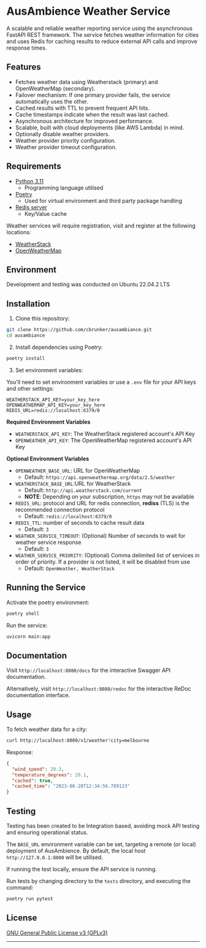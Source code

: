 # AusAmbience Weather Service

A scalable and reliable weather reporting service using the asynchronous FastAPI REST framework. 
The service fetches weather information for cities and uses Redis for caching results to reduce external API calls 
and improve response times.

## Features

- Fetches weather data using Weatherstack (primary) and OpenWeatherMap (secondary).
- Failover mechanism: If one primary provider fails, the service automatically uses the other.
- Cached results with TTL to prevent frequent API hits.
- Cache timestamps indicate when the result was last cached.
- Asynchronous architecture for improved performance.
- Scalable, built with cloud deployments (like AWS Lambda) in mind.
- Optionally disable weather providers.
- Weather provider priority configuration.
- Weather provider timeout configuration.

## Requirements

- [Python 3.11](https://www.python.org/downloads/)
  - Programming language utilised 
- [Poetry](https://python-poetry.org/docs/)
  - Used for virtual environment and third party package handling
- [Redis server](https://redis.io/download/)
  - Key/Value cache

Weather services will require registration, visit and register at the following locations:

* [WeatherStack](https://weatherstack.com/product)
* [OpenWeatherMap](https://openweathermap.org/api)

## Environment

Development and testing was conducted on Ubuntu 22.04.2 LTS

## Installation

1. Clone this repository:

```bash
git clone https://github.com/cbrunker/ausambiance.git
cd ausambiance
```

2. Install dependencies using Poetry:

```bash
poetry install
```

3. Set environment variables:

You'll need to set environment variables or use a `.env` file for your API keys and other settings:

```env
WEATHERSTACK_API_KEY=your_key_here
OPENWEATHERMAP_API_KEY=your_key_here
REDIS_URL=redis://localhost:6379/0
```

**Required Environment Variables**

* `WEATHERSTACK_API_KEY`: The WeatherStack registered account's API Key
* `OPENWEATHER_API_KEY`: The OpenWeatherMap registered account's API Key

**Optional Environment Variables**

* `OPENWEATHER_BASE_URL`: URL for OpenWeatherMap
  * Default: `https://api.openweathermap.org/data/2.5/weather`
* `WEATHERSTACK_BASE_URL`:URL for WeatherStack
  * Default: `http://api.weatherstack.com/current`
  * **NOTE**: Depending on your subscription, `https` may not be available
* `REDIS_URL`: protocol and URL for redis connection, **rediss** (TLS) is the recommended connection protocol
  * Default: `redis://localhost:6379/0`
* `REDIS_TTL`: number of seconds to cache result data
  * Default: `3`
* `WEATHER_SERVICE_TIMEOUT`: (Optional) Number of seconds to wait for weather service response
  * Default: `3` 
* `WEATHER_SERVICE_PRIORITY`: (Optional) Comma delimited list of services in order of priority. If a provider is not listed, it will be disabled from use
  * Default: `OpenWeather, WeatherStack`

## Running the Service

Activate the poetry environment:

```bash
poetry shell
```

Run the service:

```bash
uvicorn main:app
```

## Documentation

Visit `http://localhost:8080/docs` for the interactive Swagger API documentation.

Alternatively, visit `http://localhost:8080/redoc` for the interactive ReDoc documentation interface.


## Usage

To fetch weather data for a city:

```bash
curl http://localhost:8080/v1/weather?city=melbourne
```

Response:

```json
{
  "wind_speed": 20.3,
  "temperature_degrees": 29.1,
  "cached": true,
  "cached_time": "2023-08-28T12:34:56.789123"
}
```

## Testing

Testing has been created to be Integration based, avoiding mock API testing and ensuring operational status.

The `BASE_URL` environment variable can be set, targeting a remote (or local) deployment of AusAmbience. By default, 
the local host `http://127.0.0.1:8000` will be utilised.

If running the test locally, ensure the API service is running.

Run tests by changing directory to the `tests` directory, and executing the command:

```bash
poetry run pytest
```

## License

[GNU General Public License v3 (GPLv3)](https://www.gnu.org/licenses/gpl-3.0.html)

---
